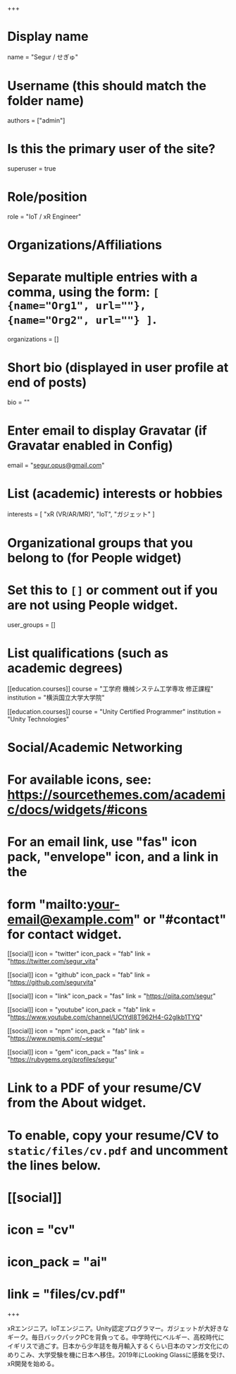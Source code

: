 +++
# Display name
name = "Segur / せぎゅ"

# Username (this should match the folder name)
authors = ["admin"]

# Is this the primary user of the site?
superuser = true

# Role/position
role = "IoT / xR Engineer"

# Organizations/Affiliations
#   Separate multiple entries with a comma, using the form: `[ {name="Org1", url=""}, {name="Org2", url=""} ]`.
organizations = []

# Short bio (displayed in user profile at end of posts)
bio = ""

# Enter email to display Gravatar (if Gravatar enabled in Config)
email = "segur.opus@gmail.com"

# List (academic) interests or hobbies
interests = [
  "xR (VR/AR/MR)",
  "IoT",
  "ガジェット"
]

# Organizational groups that you belong to (for People widget)
#   Set this to `[]` or comment out if you are not using People widget.
user_groups = []

# List qualifications (such as academic degrees)
[[education.courses]]
  course = "工学府 機械システム工学専攻 修正課程"
  institution = "横浜国立大学大学院"

[[education.courses]]
  course = "Unity Certified Programmer"
  institution = "Unity Technologies"

# Social/Academic Networking
# For available icons, see: https://sourcethemes.com/academic/docs/widgets/#icons
#   For an email link, use "fas" icon pack, "envelope" icon, and a link in the
#   form "mailto:your-email@example.com" or "#contact" for contact widget.

[[social]]
  icon = "twitter"
  icon_pack = "fab"
  link = "https://twitter.com/segur_vita"

[[social]]
  icon = "github"
  icon_pack = "fab"
  link = "https://github.com/segurvita"

[[social]]
  icon = "link"
  icon_pack = "fas"
  link = "https://qiita.com/segur"

[[social]]
  icon = "youtube"
  icon_pack = "fab"
  link = "https://www.youtube.com/channel/UCtYdI8T962H4-G2glkb1TYQ"

[[social]]
  icon = "npm"
  icon_pack = "fab"
  link = "https://www.npmjs.com/~segur"

[[social]]
  icon = "gem"
  icon_pack = "fas"
  link = "https://rubygems.org/profiles/segur"

# Link to a PDF of your resume/CV from the About widget.
# To enable, copy your resume/CV to `static/files/cv.pdf` and uncomment the lines below.
# [[social]]
#   icon = "cv"
#   icon_pack = "ai"
#   link = "files/cv.pdf"

+++

xRエンジニア。IoTエンジニア。Unity認定プログラマー。ガジェットが大好きなギーク。毎日バックパックPCを背負ってる。中学時代にベルギー、高校時代にイギリスで過ごす。日本から少年誌を毎月輸入するくらい日本のマンガ文化にのめりこみ、大学受験を機に日本へ移住。2019年にLooking Glassに感銘を受け、xR開発を始める。